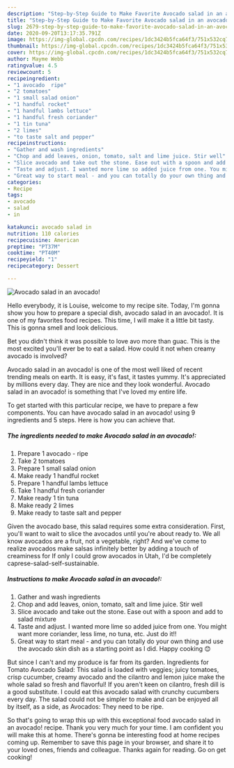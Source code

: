```yaml
---
description: "Step-by-Step Guide to Make Favorite Avocado salad in an avocado!"
title: "Step-by-Step Guide to Make Favorite Avocado salad in an avocado!"
slug: 2679-step-by-step-guide-to-make-favorite-avocado-salad-in-an-avocado
date: 2020-09-20T13:17:35.791Z
image: https://img-global.cpcdn.com/recipes/1dc3424b5fca64f3/751x532cq70/avocado-salad-in-an-avocado-recipe-main-photo.jpg
thumbnail: https://img-global.cpcdn.com/recipes/1dc3424b5fca64f3/751x532cq70/avocado-salad-in-an-avocado-recipe-main-photo.jpg
cover: https://img-global.cpcdn.com/recipes/1dc3424b5fca64f3/751x532cq70/avocado-salad-in-an-avocado-recipe-main-photo.jpg
author: Mayme Webb
ratingvalue: 4.5
reviewcount: 5
recipeingredient:
- "1 avocado  ripe"
- "2 tomatoes"
- "1 small salad onion"
- "1 handful rocket"
- "1 handful lambs lettuce"
- "1 handful fresh coriander"
- "1 tin tuna"
- "2 limes"
- "to taste salt and pepper"
recipeinstructions:
- "Gather and wash ingredients"
- "Chop and add leaves, onion, tomato, salt and lime juice. Stir well"
- "Slice avocado and take out the stone. Ease out with a spoon and add to salad mixture"
- "Taste and adjust. I wanted more lime so added juice from one. You might want more coriander, less lime, no tuna, etc. Just do it!!"
- "Great way to start meal - and you can totally do your own thing and use the avocado skin dish as a starting point as I did. Happy cooking 😊"
categories:
- Recipe
tags:
- avocado
- salad
- in

katakunci: avocado salad in 
nutrition: 110 calories
recipecuisine: American
preptime: "PT37M"
cooktime: "PT40M"
recipeyield: "1"
recipecategory: Dessert

---
```



![Avocado salad in an avocado!](https://img-global.cpcdn.com/recipes/1dc3424b5fca64f3/751x532cq70/avocado-salad-in-an-avocado-recipe-main-photo.jpg)

Hello everybody, it is Louise, welcome to my recipe site. Today, I'm gonna show you how to prepare a special dish, avocado salad in an avocado!. It is one of my favorites food recipes. This time, I will make it a little bit tasty. This is gonna smell and look delicious.

Bet you didn&#39;t think it was possible to love avo more than guac. This is the most excited you&#39;ll ever be to eat a salad. How could it not when creamy avocado is involved?

Avocado salad in an avocado! is one of the most well liked of recent trending meals on earth. It is easy, it's fast, it tastes yummy. It's appreciated by millions every day. They are nice and they look wonderful. Avocado salad in an avocado! is something that I've loved my entire life.


To get started with this particular recipe, we have to prepare a few components. You can have avocado salad in an avocado! using 9 ingredients and 5 steps. Here is how you can achieve that.

<!--inarticleads1-->

##### The ingredients needed to make Avocado salad in an avocado!:

1. Prepare 1 avocado - ripe
1. Take 2 tomatoes
1. Prepare 1 small salad onion
1. Make ready 1 handful rocket
1. Prepare 1 handful lambs lettuce
1. Take 1 handful fresh coriander
1. Make ready 1 tin tuna
1. Make ready 2 limes
1. Make ready to taste salt and pepper


Given the avocado base, this salad requires some extra consideration. First, you&#39;ll want to wait to slice the avocados until you&#39;re about ready to. We all know avocados are a fruit, not a vegetable, right? And we&#39;ve come to realize avocados make salsas infinitely better by adding a touch of creaminess for If only I could grow avocados in Utah, I&#39;d be completely caprese-salad-self-sustainable. 

<!--inarticleads2-->

##### Instructions to make Avocado salad in an avocado!:

1. Gather and wash ingredients
1. Chop and add leaves, onion, tomato, salt and lime juice. Stir well
1. Slice avocado and take out the stone. Ease out with a spoon and add to salad mixture
1. Taste and adjust. I wanted more lime so added juice from one. You might want more coriander, less lime, no tuna, etc. Just do it!!
1. Great way to start meal - and you can totally do your own thing and use the avocado skin dish as a starting point as I did. Happy cooking 😊


But since I can&#39;t and my produce is far from its garden. Ingredients for Tomato Avocado Salad: This salad is loaded with veggies; juicy tomatoes, crisp cucumber, creamy avocado and the cilantro and lemon juice make the whole salad so fresh and flavorful! If you aren&#39;t keen on cilantro, fresh dill is a good substitute. I could eat this avocado salad with crunchy cucumbers every day. The salad could not be simpler to make and can be enjoyed all by itself, as a side, as Avocados: They need to be ripe. 

So that's going to wrap this up with this exceptional food avocado salad in an avocado! recipe. Thank you very much for your time. I am confident you will make this at home. There's gonna be interesting food at home recipes coming up. Remember to save this page in your browser, and share it to your loved ones, friends and colleague. Thanks again for reading. Go on get cooking!
